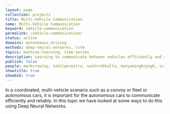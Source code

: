 ```yaml
---
layout: page
collection: projects
title: Multi-Vehicle Communication
name: Multi-Vehicle Communication
keyword: vehicle-communication
permalink: /vehicle-communication/
status: active
domains: autonomous-driving
methods: deep-neural-networks, lstm
topics: machine-learning, time-series
description: Learning to communicate between vehicles efficiently and robustly.
publish: false
people: markcrowley, sahilpereirra, sushrutbhalla, benyaminghojogh, sriramganapathisubramanian
showtitle: true
showbib: true
---
```




In a coordinated, multi-vehicle scenario such as a convoy or fleet or autonomous cars, it is important for the autonomous cars to communicate efficiently and reliably. In this topic we have looked at some ways to do this using Deep Neural Networks.
